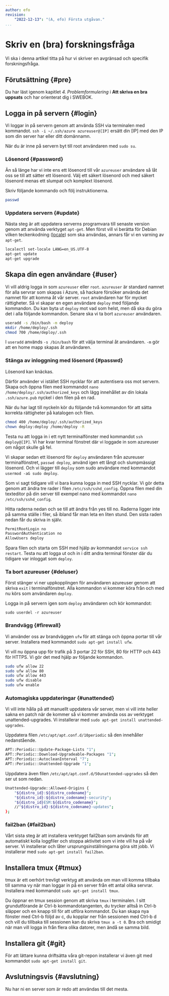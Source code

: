 ```yaml
---
author: efo
revision:
    "2022-12-13": "(A, efo) Första utgåvan."
...
```

Skriv en (bra) forskningsfråga
==================================

Vi ska i denna artikel titta på hur vi skriver en avgränsad och specifik forskningsfråga.



<!--more-->




Förutsättning {#pre}
--------------------------------------

Du har läst igenom kapitlet *4. Problemformulering* i **Att skriva en bra uppsats** och har orienterat dig i SWEBOK.



Logga in på servern {#login}
-------------------------------

Vi loggar in på servern genom att använda SSH via terminalen med kommandot. `ssh -i ~/.ssh/azure azureuser@[IP]` ersätt din [IP] med den IP som din server har eller ditt domännamn.

När du är inne på servern byt till root användaren med `sudo su`.



### Lösenord {#password}

Än så länge har vi inte ens ett lösenord till vår `azureuser` användare så låt oss se till att sätter ett lösenord. Välj ett säkert lösenord och med säkert lösenord menas ett slumpat och komplext lösenord.

Skriv följande kommando och följ instruktionerna.

```bash
passwd
```



### Uppdatera servern {#update}

Nästa steg är att uppdatera serverns programvara till senaste version genom att använda verktyget `apt-get`. Men först vill vi berätta för Debian vilken teckenkodning ([locale](https://wiki.debian.org/Locale)) som ska användas, annars får vi en varning av `apt-get`.

```bash
localectl set-locale LANG=en_US.UTF-8
apt-get update
apt-get upgrade
```




Skapa din egen användare {#user}
-------------------------------------

Vi vill aldrig logga in som `azureuser` eller `root`. `azureuser` är standard namnet för alla servrar som skapas i Azure, så hackare försöker använda det namnet för att komma åt vår server. `root` användaren har för mycket rättigheter. Så vi skapar en egen användare `deploy` med följande kommandon. Du kan byta ut `deploy` mot vad som helst, men då ska du göra det i alla följande kommandon. Senare ska vi ta bort `azureuser` användaren.

```bash
useradd -s /bin/bash -m deploy
mkdir /home/deploy/.ssh
chmod 700 /home/deploy/.ssh
```

I `useradd` används `-s /bin/bash` för att välja terminal åt användaren. `-m` gör att en home mapp skapas åt användaren.



### Stänga av inloggning med lösenord {#passwd}

Lösenord kan knäckas.

Därför använder vi istället SSH nycklar för att autentisera oss mot servern. Skapa och öppna filen med kommandot `nano /home/deploy/.ssh/authorized_keys` och lägg innehållet av din lokala `.ssh/azure.pub` nyckel i den filen på en rad.

När du har lagt till nyckeln kör du följande två kommandon för att sätta korrekta rättigheter på katalogen och filen.

```bash
chmod 400 /home/deploy/.ssh/authorized_keys
chown deploy:deploy /home/deploy -R
```

Testa nu att logga in i ett nytt terminalfönster med kommandot `ssh deploy@[IP]`. Vi har kvar terminal fönstret där vi loggade in som azureuser om något skulle gå fel.

Vi skapar sedan ett lösenord för `deploy` användaren från azureuser terminalfönstret, `passwd deploy`, använd igen ett långt och slumpmässigt lösenord. Och vi lägger till `deploy` som sudo användare med kommandot `usermod -aG sudo deploy`.

Som vi sagt tidigare vill vi bara kunna logga in med SSH nycklar. Vi gör detta genom att ändra tre rader i filen `/etc/ssh/sshd_config`. Öppna filen med din texteditor på din server till exempel nano med kommandot `nano /etc/ssh/sshd_config`.

Hitta raderna nedan och se till att ändra från yes till no. Raderna ligger inte på samma ställe i filer, så ibland får man leta en liten stund. Den sista raden nedan får du skriva in själv.

```bash
PermitRootLogin no
PasswordAuthentication no
AllowUsers deploy
```

Spara filen och starta om SSH med hjälp av kommandot `service ssh restart`. Testa nu att logga ut och in i ditt andra terminal fönster där du tidigare var inloggat som `deploy`.



### Ta bort azureuser {#deluser}

Först stänger vi ner uppkopplingen för användaren azureuser genom att skriva `exit` i terminalfönstret. Alla kommandon vi kommer köra från och med nu körs som användaren `deploy`.

Logga in på servern igen som `deploy` användaren och kör kommandot:

```
sudo userdel -r azureuser
```



### Brandvägg {#firewall}


Vi använder oss av brandväggen `ufw` för att stänga och öppna portar till vår server. Installera med kommandot `sudo apt-get install ufw`.

Vi vill nu öppna upp för trafik på 3 portar 22 för SSH, 80 för HTTP och 443 för HTTPS. Vi gör det med hjälp av följande kommandon.

```bash
sudo ufw allow 22
sudo ufw allow 80
sudo ufw allow 443
sudo ufw disable
sudo ufw enable
```



### Automagiska uppdateringar {#unattended}

Vi vill inte hålla på att manuellt uppdatera vår server, men vi vill inte heller sakna en patch när de kommer så vi kommer använda oss av verktyget unattended-upgrades. Vi installerar med `sudo apt-get install unattended-upgrades`.

Uppdatera filen `/etc/apt/apt.conf.d/10periodic` så den innehåller nedanstående.

```bash
APT::Periodic::Update-Package-Lists "1";
APT::Periodic::Download-Upgradeable-Packages "1";
APT::Periodic::AutocleanInterval "7";
APT::Periodic::Unattended-Upgrade "1";
```

Uppdatera även filen `/etc/apt/apt.conf.d/50unattended-upgrades` så den ser ut som nedan.

```bash
Unattended-Upgrade::Allowed-Origins {
    "${distro_id}:${distro_codename}";
    "${distro_id}:${distro_codename}-security";
    "${distro_id}ESM:${distro_codename}";
    //"${distro_id}:${distro_codename}-updates";
};
```



### fail2ban {#fail2ban}

Vårt sista steg är att installera verktyget fail2ban som används för att automatiskt kolla loggfiler och stoppa aktivitet som vi inte vill ha på vår server. Vi installerar och låter ursprungsinställningarna göra sitt jobb. Vi installerar med `sudo apt-get install fail2ban`.



Installera tmux {#tmux}
--------------------------------------

tmux är ett oerhört trevligt verktyg att använda om man vill komma tillbaka till samma vy när man loggar in på en server från ett antal olika servrar. Installera med kommandot `sudo apt-get install tmux`.

Du öppnar en tmux session genom att skriva `tmux` i terminalen. I sitt grundutförande är Ctrl-b kommandotangenten, du trycker alltså in Ctrl-b släpper och en knapp till för att utföra kommandot. Du kan skapa nya fönster med Ctrl-b följd av c, du kopplar ner från sessionen med Ctrl-b d och vill du tillbaka till sessionen kan du skriva `tmux a -t 0`. Bra och smidigt när man vill logga in från flera olika datorer, men ändå se samma bild.



Installera git {#git}
--------------------------------------

För att lättare kunna driftsätta våra git-repon installerar vi även git med kommandot `sudo apt-get install git`.



Avslutningsvis {#avslutning}
--------------------------------------

Nu har ni en server som är redo att användas till det mesta.
